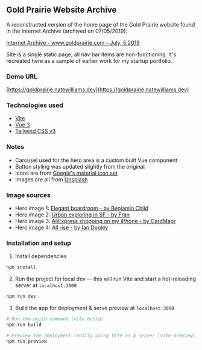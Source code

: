 ## Gold Prairie Website Archive

A reconstructed version of the home page of the Gold Prairie website found in the Internet Archive (archived on 07/05/2019):

[Internet Archive - www.goldprairie.com - July, 5 2019](https://web.archive.org/web/20190705221951/https://www.goldprairie.com/)

Site is a single static page; all nav bar items are non-functioning. It's recreated here as a sample of earlier work for my startup portfolio.

### Demo URL

[https://goldprairie.natewilliams.dev](https://goldprairie.natewilliams.dev)

### Technologies used

- [Vite](https://vitejs.dev/)
- [Vue 3](https://vuejs.org/)
- [Tailwind CSS v3](https://tailwindcss.com)

### Notes

- Carousel used for the hero area is a custom built Vue component
- Button styling was updated slightly from the original
- Icons are from [Google's material icon set](https://fonts.google.com/icons?selected=Material+Icons)
- Images are all from [Unsplash](https://unsplash.com/)

### Image sources
- Hero image 1: [Elegant boardroom - by Benjamin Child](https://unsplash.com/photos/0sT9YhNgSEs)
- Hero image 2: [Urban exploring in SF - by Fran](https://unsplash.com/photos/1RUNbHofhYQ)
- Hero image 3: [AliExpress shopping on my iPhone - by CardMapr](https://unsplash.com/photos/SGj4fw55Y7w)
- Hero image 4: [All rise - by Ian Dooley](https://unsplash.com/photos/hpTH5b6mo2s)

### Installation and setup

1. Install dependencies

```bash
npm install
```

2. Run the project for local dev -- this will run Vite and start a hot-reloading server at `localhost:3000`

```bash
npm run dev
```

3. Build the app for deployment & serve preview at `localhost:3000`

```bash
# Run the build command (vite build)
npm run build

# Preview the deployment locally using Vite as a server (vite preview)
npm run preview
```
